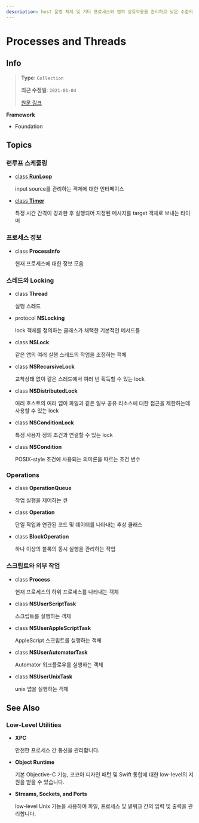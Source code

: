 ```yaml
---
description: host 운영 체제 및 기타 프로세스와 앱의 상호작용을 관리하고 낮은 수준의 동시성 기능을 구현합니다.
---
```


# Processes and Threads

## Info

> **Type**: `Collection`
>
> **최근 수정일**: `2021-01-04`
>
> [원문 링크](https://developer.apple.com/documentation/foundation/processes_and_threads)

**Framework**

* Foundation

## Topics

### 런루프 스케줄링

* [class **RunLoop**](runloop.md)

  input source를 관리하는 객체에 대한 인터페이스

* [class **Timer**](https://github.com/DAEUN28/ADD-KR/tree/cccd33c7fa48c57d8f54ad0f6f82f883c88da620/App-Frameworks/Foundation/Task%20Management/Timer/README.md)

  특정 시간 간격이 경과한 후 실행되어 지정된 메시지를 target 객체로 보내는 타이머

### 프로세스 정보

* class **ProcessInfo**

  현재 프로세스에 대한 정보 모음

### 스레드와 Locking

* class **Thread**

  실행 스레드

* protocol **NSLocking**

  lock 객체를 정의하는 클래스가 채택한 기본적인 메서드들

* class **NSLock**

  같은 앱의 여러 실행 스레드의 작업을 조정하는 객체

* class **NSRecursiveLock**

  교착상태 없이 같은 스레드에서 여러 번 획득할 수 있는 lock

* class **NSDistributedLock**

  여러 호스트의 여러 앱이 파일과 같은 일부 공유 리소스에 대한 접근을 제한하는데 사용할 수 있는 lock

* class **NSConditionLock**

  특정 사용자 정의 조건과 연결할 수 있는 lock

* class **NSCondition**

  POSIX-style 조건에 사용되는 의미론을 따르는 조건 변수

### Operations

* class **OperationQueue**

  작업 실행을 제어하는 큐

* class **Operation**

  단일 작업과 연관된 코드 및 데이터를 나타내는 추상 클래스

* class **BlockOperation**

  하나 이상의 블록의 동시 실행을 관리하는 작업

### 스크립트와 외부 작업

* class **Process**

  현재 프로세스의 하위 프로세스를 나타내는 객체

* class **NSUserScriptTask**

  스크립트를 실행하는 객체

* class **NSUserAppleScriptTask**

  AppleScript 스크립트를 실행하는 객체

* class **NSUserAutomatorTask**

  Automator 워크플로우를 실행하는 객체

* class **NSUserUnixTask**

  unix 앱을 실행하는 객체

## See Also

### Low-Level Utilities

* **XPC**

  안전한 프로세스 간 통신을 관리합니다.

* **Object Runtime**

  기본 Objective-C 기능, 코코아 디자인 패턴 및 Swift 통합에 대한 low-level의 지원을 받을 수 있습니다.

* **Streams, Sockets, and Ports**

  low-level Unix 기능을 사용하여 파일, 프로세스 및 넽워크 간의 입력 및 출력을 관리합니다.

